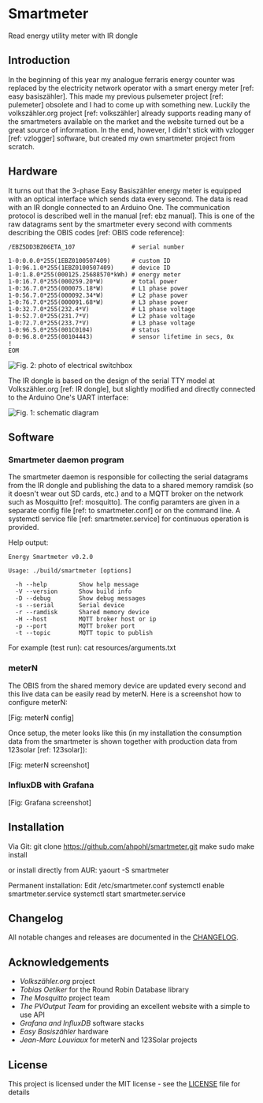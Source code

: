 # Smartmeter

Read energy utility meter with IR dongle 

## Introduction

In the beginning of this year my analogue ferraris energy counter was replaced by the electricity network operator with a smart energy meter [ref: easy basiszähler]. This made my previous pulsemeter project [ref: pulemeter] obsolete and I had to come up with something new. Luckily the volkszähler.org project [ref: volkszähler] already supports reading many of the smartmeters available on the market and the website turned out be a great source of information. In the end, however, I didn't stick with vzlogger [ref: vzlogger] software, but created my own smartmeter project from scratch.

## Hardware

It turns out that the 3-phase Easy Basiszähler energy meter is equipped with an optical interface which sends data every second. The data is read with an IR dongle connected to an Arduino One. The communication protocol is described well in the manual [ref: ebz manual].  This is one of the raw datagrams sent by the smartmeter every second with comments describing the OBIS codes [ref: OBIS code reference]:

```
/EBZ5DD3BZ06ETA_107                # serial number

1-0:0.0.0*255(1EBZ0100507409)      # custom ID
1-0:96.1.0*255(1EBZ0100507409)     # device ID
1-0:1.8.0*255(000125.25688570*kWh) # energy meter
1-0:16.7.0*255(000259.20*W)        # total power 
1-0:36.7.0*255(000075.18*W)        # L1 phase power
1-0:56.7.0*255(000092.34*W)        # L2 phase power
1-0:76.7.0*255(000091.68*W)        # L3 phase power
1-0:32.7.0*255(232.4*V)            # L1 phase voltage
1-0:52.7.0*255(231.7*V)            # L2 phase voltage
1-0:72.7.0*255(233.7*V)            # L3 phase voltage
1-0:96.5.0*255(001C0104)           # status
0-0:96.8.0*255(00104443)           # sensor lifetime in secs, 0x
!
EOM
```

![Fig. 2: photo of electrical switchbox](resources/smartmeter.jpg)

The IR dongle is based on the design of the serial TTY model at Volkszähler.org [ref: IR dongle], but slightly modified and directly connected to the Arduino One's UART interface:

![Fig. 1: schematic diagram](resources/schematic.png)

## Software

### Smartmeter daemon program

The smartmeter daemon is responsible for collecting the serial datagrams from the IR dongle and publishing the data to a shared memory ramdisk (so it doesn't wear out SD cards, etc.) and to a MQTT broker on the network such as Mosquitto [ref: mosquitto]. The config paramters are given in a separate config file [ref: to smartmeter.conf] or on the command line. A systemctl service file [ref: smartmeter.service] for continuous operation is provided.

Help output:

```
Energy Smartmeter v0.2.0

Usage: ./build/smartmeter [options]

  -h --help         Show help message
  -V --version      Show build info
  -D --debug        Show debug messages
  -s --serial       Serial device
  -r --ramdisk      Shared memory device
  -H --host         MQTT broker host or ip
  -p --port         MQTT broker port
  -t --topic        MQTT topic to publish
```

For example (test run):
cat resources/arguments.txt

### meterN

The OBIS from the shared memory device are updated every second and this live data can be easily read by meterN. Here is a screenshot how to configure meterN:

[Fig: meterN config]

Once setup, the meter looks like this (in my installation the consumption data from the smartmeter is shown together with production data from 123solar [ref: 123solar]): 

[Fig: meterN screenshot]

### InfluxDB with Grafana



[Fig: Grafana screenshot]

## Installation

Via Git:
git clone https://github.com/ahpohl/smartmeter.git
make
sudo make install

or install directly from AUR:
yaourt -S smartmeter

Permanent installation:
Edit /etc/smartmeter.conf
systemctl enable smartmeter.service
systemctl start smartmeter.service

## Changelog

All notable changes and releases are documented in the [CHANGELOG](CHANGELOG.md).

## Acknowledgements

* *Volkszähler.org* project
* *Tobias Oetiker* for the Round Robin Database library
* *The Mosquitto* project team
* *The PVOutput Team* for providing an excellent website with a simple to use API
* *Grafana and InfluxDB* software stacks
* *Easy Basiszähler* hardware
* *Jean-Marc Louviaux* for meterN and 123Solar projects

## License

This project is licensed under the MIT license - see the [LICENSE](LICENSE) file for details

[2]: https://oss.oetiker.ch/rrdtool/ "Round Robin Database"
[3]: https://pvoutput.org/ "PVOutput is a free service for sharing and comparing PV output data"
[4]: https://pvoutput.org/list.jsp?userid=74913 "Ilvesheim system on PVOutput"
[5]: https://123solar.org/ "123Solar Web Solar logger"
[6]: https://apps.apple.com/au/app/pvoutput-pro/id994297624 "PVOutput Pro mobile app"
[11]: https://aur.archlinux.org/packages/smartmeter "Smartmeter Arch Linux package"
